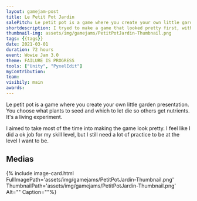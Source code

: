 ```yaml
---
layout: gamejam-post
title: Le Petit Pot Jardin
salePitch: Le petit pot is a game where you create your own little garden presentation. You choose what plants to seed and which to let die so others get nutrients. It's a living experiment.
shortdescription: I tryed to make a game that looked pretty first, with minimum gameplay...
thumbnail-img: assets/img/gamejams/PetitPotJardin-Thumbnail.png
tags: {{tags}}
date: 2021-03-01
duration: 72 hours
event: Wowie Jam 3.0
theme: FAILURE IS PROGRESS
tools: ["Unity", "PyxelEdit"]
myContribution: 
team: 
visibily: main
awards: 
---
```

Le petit pot is a game where you create your own little garden presentation. You choose what plants to seed and which to let die so others get nutrients. It's a living experiment.

I aimed to take most of the time into making the game look pretty. I feel like I did a ok job for my skill level, but I still need a lot of practice to be at the level I want to be.

## Medias
<div class="row">
{% include image-card.html FullImagePath='assets/img/gamejams/PetitPotJardin-Thumbnail.png' ThumbnailPath='assets/img/gamejams/PetitPotJardin-Thumbnail.png' Alt="" Caption=""%}
</div>